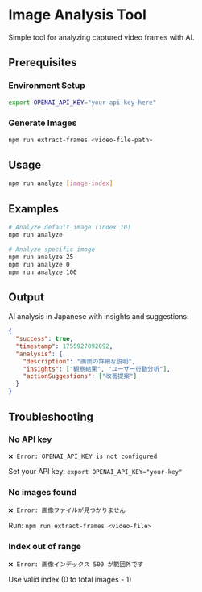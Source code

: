 # Image Analysis Tool

Simple tool for analyzing captured video frames with AI.

## Prerequisites

### Environment Setup

```bash
export OPENAI_API_KEY="your-api-key-here"
```

### Generate Images

```bash
npm run extract-frames <video-file-path>
```

## Usage

```bash
npm run analyze [image-index]
```

## Examples

```bash
# Analyze default image (index 10)
npm run analyze

# Analyze specific image
npm run analyze 25
npm run analyze 0
npm run analyze 100
```

## Output

AI analysis in Japanese with insights and suggestions:

```json
{
  "success": true,
  "timestamp": 1755927092092,
  "analysis": {
    "description": "画面の詳細な説明",
    "insights": ["観察結果", "ユーザー行動分析"],
    "actionSuggestions": ["改善提案"]
  }
}
```

## Troubleshooting

### No API key
```
❌ Error: OPENAI_API_KEY is not configured
```
Set your API key: `export OPENAI_API_KEY="your-key"`

### No images found
```
❌ Error: 画像ファイルが見つかりません
```
Run: `npm run extract-frames <video-file>`

### Index out of range
```
❌ Error: 画像インデックス 500 が範囲外です
```
Use valid index (0 to total images - 1)
